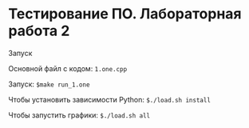 # Тестирование ПО. Лабораторная работа 2

Запуск

Основной файл с кодом: ```1.one.cpp```

Запуск: ```$make run_1.one```

Чтобы установить зависимости Python: ```$./load.sh install```

Чтобы запустить графики: ```$./load.sh all```